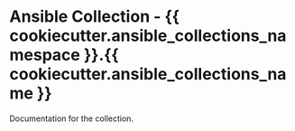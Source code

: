 # Ansible Collection - {{ cookiecutter.ansible_collections_namespace }}.{{ cookiecutter.ansible_collections_name }}

Documentation for the collection.
